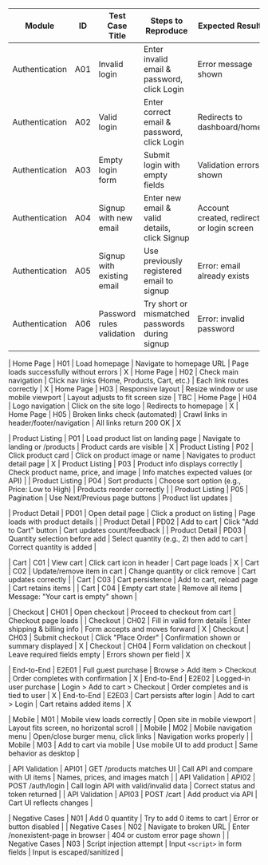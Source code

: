 | Module           | ID     | Test Case Title                   | Steps to Reproduce                                   | Expected Result                               |
|------------------|--------|-----------------------------------|------------------------------------------------------|------------------------------------------------|
| Authentication   | A01    | Invalid login                     | Enter invalid email & password, click Login          | Error message shown                            | X
| Authentication   | A02    | Valid login                       | Enter correct email & password, click Login          | Redirects to dashboard/home                    | X
| Authentication   | A03    | Empty login form                  | Submit login with empty fields                       | Validation errors shown                         | X
| Authentication   | A04    | Signup with new email             | Enter new email & valid details, click Signup        | Account created, redirect or login screen      | X
| Authentication   | A05    | Signup with existing email        | Use previously registered email to signup            | Error: email already exists                    | X
| Authentication   | A06    | Password rules validation         | Try short or mismatched passwords during signup      | Error: invalid password                        | X

| Home Page        | H01    | Load homepage                     | Navigate to homepage URL                             | Page loads successfully without errors         | X
| Home Page        | H02    | Check main navigation             | Click nav links (Home, Products, Cart, etc.)         | Each link routes correctly                     | X
| Home Page        | H03    | Responsive layout                 | Resize window or use mobile viewport                 | Layout adjusts to fit screen size              | TBC
| Home Page        | H04    | Logo navigation                   | Click on the site logo                               | Redirects to homepage                          | X
| Home Page        | H05    | Broken links check (automated)    | Crawl links in header/footer/navigation              | All links return 200 OK                        | X

| Product Listing  | P01    | Load product list on landing page | Navigate to landing or /products                     | Product cards are visible                      | X
| Product Listing  | P02    | Click product card                | Click on product image or name                       | Navigates to product detail page               | X
| Product Listing  | P03    | Product info displays correctly   | Check product name, price, and image                 | Info matches expected values (or API)          |
| Product Listing  | P04    | Sort products                     | Choose sort option (e.g., Price: Low to High)        | Products reorder correctly                     |
| Product Listing  | P05    | Pagination                        | Use Next/Previous page buttons                       | Product list updates                           |

| Product Detail   | PD01   | Open detail page                  | Click a product on listing                           | Page loads with product details                |
| Product Detail   | PD02   | Add to cart                       | Click "Add to Cart" button                           | Cart updates count/feedback                    |
| Product Detail   | PD03   | Quantity selection before add     | Select quantity (e.g., 2) then add to cart           | Correct quantity is added                      |

| Cart             | C01    | View cart                         | Click cart icon in header                            | Cart page loads                                | X
| Cart             | C02    | Update/remove item in cart        | Change quantity or click remove                      | Cart updates correctly                          |
| Cart             | C03    | Cart persistence                  | Add to cart, reload page                             | Cart retains items                              |
| Cart             | C04    | Empty cart state                  | Remove all items                                     | Message: "Your cart is empty" shown            |

| Checkout         | CH01   | Open checkout                     | Proceed to checkout from cart                        | Checkout page loads                            | 
| Checkout         | CH02   | Fill in valid form details        | Enter shipping & billing info                        | Form accepts and moves forward                 | X
| Checkout         | CH03   | Submit checkout                   | Click "Place Order"                                  | Confirmation shown or summary displayed        | X
| Checkout         | CH04   | Form validation on checkout       | Leave required fields empty                          | Errors shown per field                         | X

| End-to-End       | E2E01  | Full guest purchase               | Browse > Add item > Checkout                         | Order completes with confirmation              | X
| End-to-End       | E2E02  | Logged-in user purchase           | Login > Add to cart > Checkout                       | Order completes and is tied to user            | X
| End-to-End       | E2E03  | Cart persists after login         | Add to cart > Login                                  | Cart retains added items                       | X

| Mobile           | M01    | Mobile view loads correctly       | Open site in mobile viewport                         | Layout fits screen, no horizontal scroll       |
| Mobile           | M02    | Mobile navigation menu            | Open/close burger menu, click links                  | Navigation works properly                      |
| Mobile           | M03    | Add to cart via mobile            | Use mobile UI to add product                         | Same behavior as desktop                       |

| API Validation   | API01  | GET /products matches UI          | Call API and compare with UI items                   | Names, prices, and images match                |
| API Validation   | API02  | POST /auth/login                  | Call login API with valid/invalid data               | Correct status and token returned              |
| API Validation   | API03  | POST /cart                        | Add product via API                                  | Cart UI reflects changes                       |

| Negative Cases   | N01    | Add 0 quantity                    | Try to add 0 items to cart                           | Error or button disabled                       |
| Negative Cases   | N02    | Navigate to broken URL            | Enter /nonexistent-page in browser                   | 404 or custom error page shown                 |
| Negative Cases   | N03    | Script injection attempt          | Input `<script>` in form fields                      | Input is escaped/sanitized                     |
